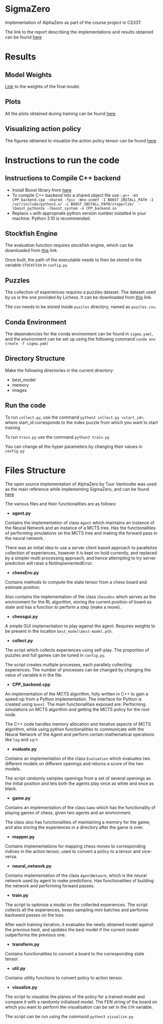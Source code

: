 # SigmaZero
Implementation of AlphaZero as part of the course project in CS337.

The link to the report describing the implementations and results obtained can be found [here]()

# Results

## Model Weights

[Link](https://drive.google.com/file/d/12QiXUTJTqZ05LSDosasyz2efBJ46E7CS/view?usp=sharing) to the weights of the final model.

## Plots

All the plots obtained during training can be found [here](https://drive.google.com/drive/folders/1j1uye2L0v_v4zI3UOE_RFkkT7dXK5Cai?usp=sharing)
## Visualizing action policy

The figures obtained to visualize the action policy tensor can be found [here](https://drive.google.com/drive/folders/1VcsbNjf1xEZX4O0cB90V-mjies__e_qC?usp=sharing)

# Instructions to run the code
## Instructions to Compile C++ backend

- Install Boost library from [here](https://www.boost.org/doc/libs/1_46_1/more/getting_started/unix-variants.html)
- To compile C++ backend into a shared object file use : `g++ -O3 CPP_backend.cpp -shared -fpic -Wno-undef -I BOOST_INSTALL_PATH -I /usr/include/python3.x/ -L BOOST_INSTALL_PATH/stage/lib/  -lboost_python3x -lboost_system -o CPP_backend.so`
- Replace `x` with appropriate python version number installed in your machine. Python 3.10 is recommended.

## Stockfish Engine

The evaluation function requires stockfish engine, which can be downloaded from [this](https://stockfishchess.org/download/) link.

Once built, the path of the executable needs to then be stored in the variable ``STOCKFISH`` in ``config.py``

## Puzzles

The collection of experiences requires a puzzles dataset. The dataset used by us is the one provided by Lichess. It can be downloaded from [this](https://database.lichess.org/#puzzles) link. 

The csv needs to be stored inside ``puzzles`` directory, named as ``puzzles.csv``.

## Conda Environment

The dependencies for the conda environment can be found in ``sigma.yaml``, and the environment can be set up using the following command ``conda env create -f sigma.yaml``

## Directory Structure

Make the following directories in the current directory:

- best_model
- memory
- images

## Run the code

To run ``collect.py``, use the command ``python3 collect.py <start_id>``, where start_id corresponds to the index puzzle from which you want to start training

To run ``train.py`` use the command ``python3 train.py``

You can change all the hyper parameters by changing their values in ``config.py``

# Files Structure

The open source implementation of AlphaZero by Tuur Vanhoutte was used as the main reference while implementing SigmaZero, and can be found [here](https://github.com/zjeffer/chess-deep-rl)

The various files and their functionalities are as follows:

- __agent.py__

Contains the implementation of class ``Agent`` which maintains an instance of the Neural Network and an instance of a MCTS tree. Has the functionalities of performing simulations on the MCTS tree and making the forward pass in the neural network.

There was an initial idea to use a server client based approach to parallelize collection of experiences, however it is kept on hold currently, and replaced by a simpler multi processing approach, and hence attempting to try server prediction will raise a NotImplementedError.

- __chessEnv.py__

Contains methods to compute the state tensor from a chess board and estimate position.

Also contains the implementation of the class ``ChessEnv`` which serves as the environment for the RL algorithm, storing the current position of board as state and has a function to perform a step (make a move).

- __chessgui.py__

A simple GUI implementation to play against the agent. Requires weights to be present in the location ``best_model\best-model.pth``.

- __collect.py__

The script which collects experiences using self-play. The proportion of puzzles and full games can be tuned in ``config.py``. 

The script creates multiple processes, each parallely collecting experiences. The number of processes can be changed by changing the value of variable ``N`` in the file.

- __CPP_backend.cpp__

An implementation of the MCTS algorithm, fully written in C++ to gain a speed-up from a Python implementation. The interface for Python is created using ``boost``. The main functionalities exposed are: Performing simulations on MCTS algorithm and getting the MCTS policy for the root node.

The C++ code handles memory allocation and iterative aspects of MCTS algorithm, while using python functionalities to communicate with the Neural Network of the Agent and perform certain mathematical operations like ``log`` and ``sqrt``

- __evaluate.py__

Contains an implementation of the class ``Evaluation`` which evaluates two different models on different openings and returns a score of the two models. 

The script randomly samples openings from a set of several openings as the initial position and lets both the agents play once as white and once as black.

- __game.py__

Contains an implementation of the class ``Game`` which has the functionality of playing games of chess, given two agents and an environment. 

The class also has functionalities of maintaining a memory for the game, and also storing the experiences in a directory after the game is over.

- __mapper.py__

Contains implementations for mapping chess moves to corresponding indices in the action tensor, used to convert a policy to a tensor and vice-versa.

- __neural_network.py__

Contains implementation of the class ``AgentNetwork``, which is the neural network used by agent to make predictions. Has functionalities of building the network and performing forward passes.

- __train.py__

The script to optimise a model on the collected experiences. The script collects all the experiences, keeps sampling mini batches and performs backward passes on the loss. 

After each training iteration, it evaluates the newly obtained model against the previous best, and updates the best model if the current model outperforms the previous one.

- __transform.py__

Contains functionalities to convert a board to the corresponding state tensor.

- __util.py__

Contains utility functions to convert policy to action tensor.

- __visualize.py__

The script to visualize the planes of the policy for a trained model and compare it with a randomly initialised model. The FEN string of the board on which you want to perform the visualisation can be set in the ``STR`` variable. 

The script can be run using the command ``python3 visualize.py``